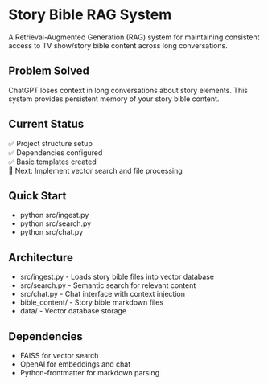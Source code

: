 # Story Bible RAG System

A Retrieval-Augmented Generation (RAG) system for maintaining consistent access to TV show/story bible content across long conversations.

## Problem Solved
ChatGPT loses context in long conversations about story elements. This system provides persistent memory of your story bible content.

## Current Status
✅ Project structure setup  
✅ Dependencies configured  
✅ Basic templates created  
🔄 Next: Implement vector search and file processing  

## Quick Start
- python src/ingest.py
- python src/search.py
- python src/chat.py

## Architecture
- src/ingest.py - Loads story bible files into vector database
- src/search.py - Semantic search for relevant content
- src/chat.py - Chat interface with context injection
- bible_content/ - Story bible markdown files
- data/ - Vector database storage

## Dependencies

- FAISS for vector search
- OpenAI for embeddings and chat
- Python-frontmatter for markdown parsing